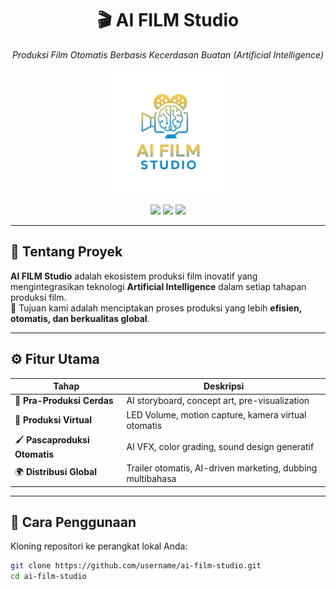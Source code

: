 <h1 align="center">🎬 AI FILM Studio</h1>
<p align="center"><i>Produksi Film Otomatis Berbasis Kecerdasan Buatan (Artificial Intelligence)</i></p>

<p align="center">
  <img src="https://github.com/syaifulamri1625/aifilmstudio/blob/main/LOGO%20AI%20FILM%20STUDIO.png?raw=true" alt="AI FILM Studio Logo" width="200"/>
</p>

<p align="center">
  <img src="https://img.shields.io/badge/Build-AI%20Powered-blue?style=for-the-badge&logo=github" />
  <img src="https://img.shields.io/badge/Status-Active-success?style=for-the-badge&logo=vercel" />
  <img src="https://img.shields.io/badge/License-MIT-yellow?style=for-the-badge" />
</p>

---

## 🌟 Tentang Proyek
**AI FILM Studio** adalah ekosistem produksi film inovatif yang mengintegrasikan teknologi **Artificial Intelligence** dalam setiap tahapan produksi film.  
🎯 Tujuan kami adalah menciptakan proses produksi yang lebih **efisien, otomatis, dan berkualitas global**.

---

## ⚙️ Fitur Utama
| Tahap | Deskripsi |
|-------|-----------|
| 🎨 **Pra-Produksi Cerdas** | AI storyboard, concept art, pre-visualization |
| 🎥 **Produksi Virtual** | LED Volume, motion capture, kamera virtual otomatis |
| 🖌️ **Pascaproduksi Otomatis** | AI VFX, color grading, sound design generatif |
| 🌍 **Distribusi Global** | Trailer otomatis, AI-driven marketing, dubbing multibahasa |

---

## 🚀 Cara Penggunaan
Kloning repositori ke perangkat lokal Anda:

```bash
git clone https://github.com/username/ai-film-studio.git
cd ai-film-studio
